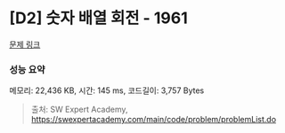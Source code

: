 # [D2] 숫자 배열 회전 - 1961 

[문제 링크](https://swexpertacademy.com/main/code/problem/problemDetail.do?contestProbId=AV5Pq-OKAVYDFAUq) 

### 성능 요약

메모리: 22,436 KB, 시간: 145 ms, 코드길이: 3,757 Bytes



> 출처: SW Expert Academy, https://swexpertacademy.com/main/code/problem/problemList.do
